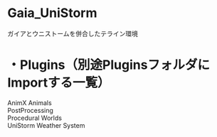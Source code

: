 # Gaia_UniStorm
ガイアとウニストームを併合したテライン環境

# ・Plugins（別途PluginsフォルダにImportする一覧）<br>
AnimX Animals<br>
PostProcessing<br>
Procedural Worlds<br>
UniStorm Weather System<br>
